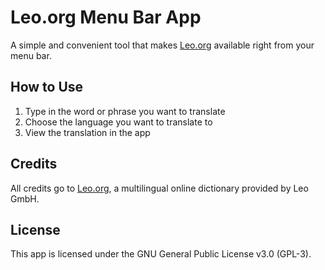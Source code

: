 # Leo.org Menu Bar App

A simple and convenient tool that makes [Leo.org](https://www.leo.org/) available right from your
menu bar.

## How to Use

1. Type in the word or phrase you want to translate
2. Choose the language you want to translate to
3. View the translation in the app

## Credits

All credits go to [Leo.org](https://www.leo.org/), a multilingual online dictionary provided by Leo
GmbH.

## License

This app is licensed under the GNU General Public License v3.0 (GPL-3).
